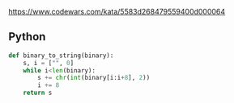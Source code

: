 https://www.codewars.com/kata/5583d268479559400d000064

## Python
```python
def binary_to_string(binary):
    s, i = ["", 0]
    while i<len(binary):
        s += chr(int(binary[i:i+8], 2))
        i += 8
    return s
```